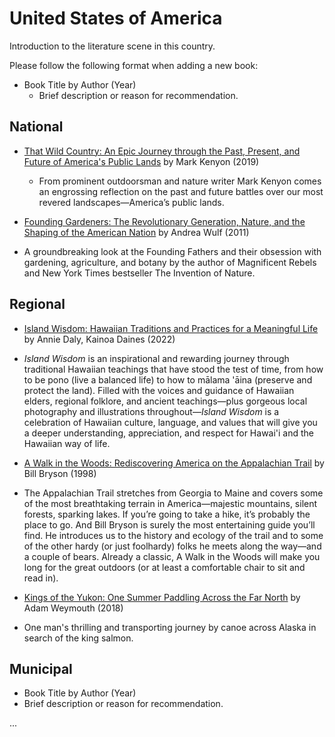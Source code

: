 # United States of America

Introduction to the literature scene in this country.

Please follow the following format when adding a new book:

- Book Title by Author (Year)  
   - Brief description or reason for recommendation.

## National

- [That Wild Country: An Epic Journey through the Past, Present, and Future of America's Public Lands](https://www.goodreads.com/book/show/53043941-that-wild-country) by Mark Kenyon (2019)  
   - From prominent outdoorsman and nature writer Mark Kenyon comes an engrossing reflection on the past and future battles over our most revered landscapes—America’s public lands.

- [Founding Gardeners: The Revolutionary Generation, Nature, and the Shaping of the American Nation](https://www.goodreads.com/book/show/8770487-founding-gardeners) by Andrea Wulf (2011)
- A groundbreaking look at the Founding Fathers and their obsession with gardening, agriculture, and botany by the author of Magnificent Rebels and New York Times bestseller The Invention of Nature. 

## Regional

- [Island Wisdom: Hawaiian Traditions and Practices for a Meaningful Life](https://www.goodreads.com/book/show/63135156-island-wisdom) by Annie Daly, Kainoa Daines (2022)
- *Island Wisdom* is an inspirational and rewarding journey through traditional Hawaiian teachings that have stood the test of time, from how to be pono (live a balanced life) to how to mālama 'āina (preserve and protect the land). Filled with the voices and guidance of Hawaiian elders, regional folklore, and ancient teachings—plus gorgeous local photography and illustrations throughout—*Island Wisdom* is a celebration of Hawaiian culture, language, and values that will give you a deeper understanding, appreciation, and respect for Hawai'i and the Hawaiian way of life.

- [A Walk in the Woods: Rediscovering America on the Appalachian Trail](https://www.goodreads.com/book/show/9791.A_Walk_in_the_Woods) by Bill Bryson (1998)
- The Appalachian Trail stretches from Georgia to Maine and covers some of the most breathtaking terrain in America—majestic mountains, silent forests, sparking lakes. If you’re going to take a hike, it’s probably the place to go. And Bill Bryson is surely the most entertaining guide you’ll find. He introduces us to the history and ecology of the trail and to some of the other hardy (or just foolhardy) folks he meets along the way—and a couple of bears. Already a classic, A Walk in the Woods will make you long for the great outdoors (or at least a comfortable chair to sit and read in).

- [Kings of the Yukon: One Summer Paddling Across the Far North](https://www.goodreads.com/book/show/40068378-kings-of-the-yukon) by Adam Weymouth (2018)
- One man's thrilling and transporting journey by canoe across Alaska in search of the king salmon.

## Municipal

- Book Title by Author (Year)
- Brief description or reason for recommendation.

...
